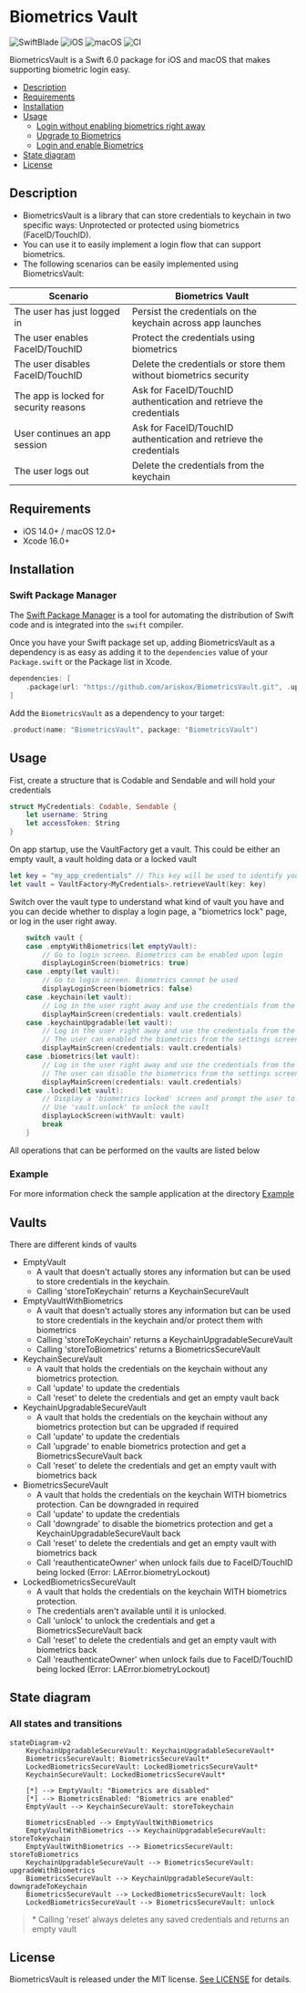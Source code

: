 # Biometrics Vault

![SwiftBlade](https://img.shields.io/badge/Swift-6.0-orange.svg) ![iOS](https://img.shields.io/badge/iOS-14.0-blue.svg) ![macOS](https://img.shields.io/badge/macOS-12.0-blue.svg) ![CI](https://github.com/ariskox/BiometricsVault/actions/workflows/swift.yml/badge.svg?branch=main)

BiometricsVault is a Swift 6.0 package for iOS and macOS that makes supporting biometric login easy.

- [Description](#description)
- [Requirements](#requirements)
- [Installation](#installation)
- [Usage](#usage)
    - [Login without enabling biometrics right away](#without-faceidtouchid)
    - [Upgrade to Biometrics](#upgrade-to-faceidtouchid)
    - [Login and enable Biometrics ](#login-with-credentials-and-remember-with-faceidtouchid)
- [State diagram](#state-diagram)
- [License](#license)

## Description

- BiometricsVault is a library that can store credentials to keychain in two specific ways: Unprotected or protected using biometrics (FaceID/TouchID).
- You can use it to easily implement a login flow that can support biometrics.
- The following scenarios can be easily implemented using BiometricsVault:
  
| Scenario                                 | Biometrics Vault                                                      |
| ---------------------------------------- | --------------------------------------------------------------------- |
| The user has just logged in              | Persist the credentials on the keychain across app launches           |
| The user enables FaceID/TouchID          | Protect the credentials using biometrics                              |
| The user disables FaceID/TouchID         | Delete the credentials or store them without biometrics security      |
| The app is locked for security reasons   | Ask for FaceID/TouchID authentication and retrieve the credentials    |
| User continues an app session            | Ask for FaceID/TouchID authentication and retrieve the credentials    |
| The user logs out                        | Delete the credentials from the keychain                              |

## Requirements

- iOS 14.0+ / macOS 12.0+
- Xcode 16.0+

## Installation

### Swift Package Manager

The [Swift Package Manager](https://swift.org/package-manager/) is a tool for automating the distribution of Swift code and is integrated into the `swift` compiler.

Once you have your Swift package set up, adding BiometricsVault as a dependency is as easy as adding it to the `dependencies` value of your `Package.swift` or the Package list in Xcode.

```swift
dependencies: [
    .package(url: "https://github.com/ariskox/BiometricsVault.git", .upToNextMajor(from: "1.0.0"))
]
```

Add the `BiometricsVault` as a dependency to your target:

```swift
.product(name: "BiometricsVault", package: "BiometricsVault")
```

## Usage

Fist, create a structure that is Codable and Sendable and will hold your credentials

```swift
struct MyCredentials: Codable, Sendable {
    let username: String
    let accessToken: String
}
```

On app startup, use the VaultFactory get a vault. This could be either an empty vault, a vault holding data or a locked vault

``` swift
let key = "my_app_credentials" // This key will be used to identify your credentials in the keychain
let vault = VaultFactory<MyCredentials>.retrieveVault(key: key)

```

Switch over the vault type to understand what kind of vault you have and you can decide whether to display a login page, a "biometrics lock" page, or log in the user right away.

```swift
    switch vault {
    case .emptyWithBiometrics(let emptyVault):
        // Go to login screen. Biometrics can be enabled upon login
        displayLoginScreen(biometrics: true)
    case .empty(let vault):
        // Go to login screen. Biometrics cannot be used
        displayLoginScreen(biometrics: false)
    case .keychain(let vault):
        // Log in the user right away and use the credentials from the vault to do so
        displayMainScreen(credentials: vault.credentials)
    case .keychainUpgradable(let vault):
        // Log in the user right away and use the credentials from the vault to do so.
        // The user can enabled the biometrics from the settings screen
        displayMainScreen(credentials: vault.credentials)
    case .biometrics(let vault):
        // Log in the user right away and use the credentials from the vault to do so.
        // The user can disable the biometrics from the settings screen
        displayMainScreen(credentials: vault.credentials)
    case .locked(let vault):
        // Display a 'biometrics locked' screen and prompt the user to unlock using biometrics.
        // Use 'vault.unlock' to unlock the vault
        displayLockScreen(withVault: vault)
        break
    }
```

All operations that can be performed on the vaults are listed below

### Example

For more information check the sample application at the directory [Example](https://github.com/ariskox/BiometricsVault/tree/main/Example)

## Vaults

There are different kinds of vaults

- EmptyVault
    - A vault that doesn't actually stores any information but can be used to store credentials in the keychain.
    - Calling 'storeToKeychain' returns a KeychainSecureVault
- EmptyVaultWithBiometrics
    - A vault that doesn't actually stores any information but can be used to store credentials in the keychain and/or protect them with biometrics
    - Calling 'storeToKeychain' returns a KeychainUpgradableSecureVault
    - Calling 'storeToBiometrics' returns a BiometricsSecureVault
- KeychainSecureVault
    - A vault that holds the credentials on the keychain without any biometrics protection. 
    - Call 'update' to update the credentials
    - Call 'reset' to delete the credentials and get an empty vault back
- KeychainUpgradableSecureVault
    - A vault that holds the credentials on the keychain without any biometrics protection but can be upgraded if required
    - Call 'update' to update the credentials
    - Call 'upgrade' to enable biometrics protection and get a BiometricsSecureVault back
    - Call 'reset' to delete the credentials and get an empty vault with biometrics back
- BiometricsSecureVault
    - A vault that holds the credentials on the keychain WITH biometrics protection. Can be downgraded in required
    - Call 'update' to update the credentials
    - Call 'downgrade' to disable the biometrics protection and get a KeychainUpgradableSecureVault back
    - Call 'reset' to delete the credentials and get an empty vault with biometrics back
    - Call 'reauthenticateOwner' when unlock fails due to FaceID/TouchID being locked (Error: LAError.biometryLockout)
- LockedBiometricsSecureVault 
    - A vault that holds the credentials on the keychain WITH biometrics protection.
    - The credentials aren't available until it is unlocked.
    - Call 'unlock' to unlock the credentials and get a BiometricsSecureVault back
    - Call 'reset' to delete the credentials and get an empty vault with biometrics back
    - Call 'reauthenticateOwner' when unlock fails due to FaceID/TouchID being locked (Error: LAError.biometryLockout)
  
## State diagram

### All states and transitions

```mermaid
stateDiagram-v2
    KeychainUpgradableSecureVault: KeychainUpgradableSecureVault*
    BiometricsSecureVault: BiometricsSecureVault*
    LockedBiometricsSecureVault: LockedBiometricsSecureVault*
    KeychainSecureVault: LockedBiometricsSecureVault*

    [*] --> EmptyVault: "Biometrics are disabled"
    [*] --> BiometricsEnabled: "Biometrics are enabled"
    EmptyVault --> KeychainSecureVault: storeTokeychain

    BiometricsEnabled --> EmptyVaultWithBiometrics
    EmptyVaultWithBiometrics --> KeychainUpgradableSecureVault: storeTokeychain
    EmptyVaultWithBiometrics --> BiometricsSecureVault: storeToBiometrics
    KeychainUpgradableSecureVault --> BiometricsSecureVault: upgradeWithBiometrics
    BiometricsSecureVault --> KeychainUpgradableSecureVault: downgradeToKeychain
    BiometricsSecureVault --> LockedBiometricsSecureVault: lock
    LockedBiometricsSecureVault --> BiometricsSecureVault: unlock
```

> \* Calling 'reset' always deletes any saved credentials and returns an empty vault

## License

BiometricsVault is released under the MIT license. [See LICENSE](https://github.com/ariskox/BiometricsVault/blob/master/LICENSE) for details.
